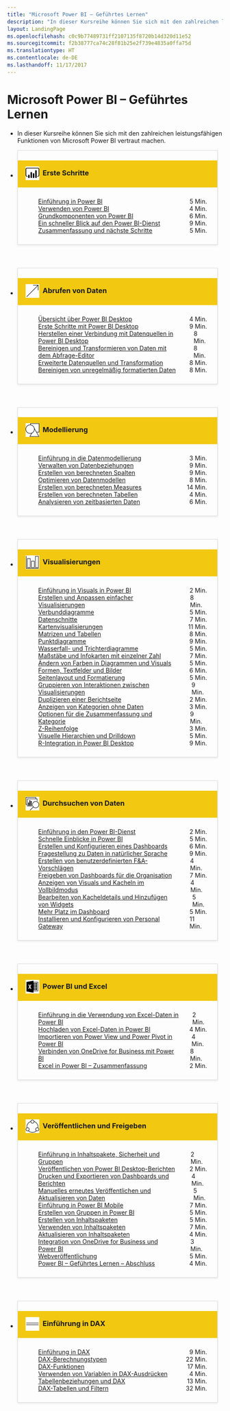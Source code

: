```yaml
---
title: "Microsoft Power BI – Geführtes Lernen"
description: "In dieser Kursreihe können Sie sich mit den zahlreichen leistungsfähigen Funktionen von Microsoft Power BI vertraut machen."
layout: LandingPage
ms.openlocfilehash: c0c9b77489731ff2107135f8720b14d320d11e52
ms.sourcegitcommit: f2b38777ca74c28f81b25e2f739e4835a0ffa75d
ms.translationtype: HT
ms.contentlocale: de-DE
ms.lasthandoff: 11/17/2017
---
```

<div id="main" class="v2">
    <div class="container">
        <h1>Microsoft Power BI – Geführtes Lernen</h1>
        <ul id="databases" class="cardsL panelContent" style="display: block; margin: 0px;">
          <li class="fullSpan">
              <div class="container intro">
                  <p>In dieser Kursreihe können Sie sich mit den zahlreichen leistungsfähigen Funktionen von Microsoft Power BI vertraut machen.</p>
              </div>
          </li>
          <li>
            <div class="cardSize">
                <div class="cardPadding">
                  <div class="card" style="padding: 0 12px 54px 0;">
                      <div class="cardText" style="box-shadow: 0 2px 5px #e8e8e8; border: 1px solid #dbdbdb;">
                          <h3 class="bgdAccent1" style="padding: 8px; display: flex; background: #f2c811; font-weight: bold; border-bottom: 0; margin-bottom: 0; line-height: 42px">
                            <div class="cardImageOuter" style="margin: 0 8px 0 10px;">
                              <div class="cardImage" style="width: 32px;">
                                <img src="media/logo_power-bi.svg" alt="" data-linktype="absolute-path" class="x-hidden-focus" style="position: relative; top: 6px;">
                              </div>
                            </div>
Erste Schritte </h3>
                          <ul class="noBullet" style="margin: 24px;">
                              <li style="display: flex; justify-content: space-between;">
                                <a class="barLink" href="gettingstarted.yml#step-1">Einführung in Power BI</a>
                                <span style="margin-left: 32px; align-self: center;">5 Min.</span>
                              </li>
                              <li style="display: flex; justify-content: space-between;">
                                <a class="barLink" href="gettingstarted.yml#step-2">Verwenden von Power BI</a>
                                <span style="margin-left: 32px; align-self: center;">4 Min.</span>
                              </li>
                              <li style="display: flex; justify-content: space-between;">
                                <a class="barLink" href="gettingstarted.yml#step-3">Grundkomponenten von Power BI</a>
                                <span style="margin-left: 32px; align-self: center;">6 Min.</span>
                              </li>
                              <li style="display: flex; justify-content: space-between;">
                                <a class="barLink" href="gettingstarted.yml#step-4">Ein schneller Blick auf den Power BI-Dienst</a>
                                <span style="margin-left: 32px; align-self: center;">9 Min.</span>
                              </li>
                              <li style="display: flex; justify-content: space-between;">
                                <a class="barLink" href="gettingstarted.yml#step-5">Zusammenfassung und nächste Schritte</a>
                                <span style="margin-left: 32px; align-self: center;">5 Min.</span>
                              </li>
                          </ul>
                      </div>
                    </div>
                </div>
            </div>
          </li>
          <li>
            <div class="cardSize">
                <div class="cardPadding">
                  <div class="card" style="padding: 0 12px 54px 0;">
                      <div class="cardText" style="box-shadow: 0 2px 5px #e8e8e8; border: 1px solid #dbdbdb;">
                          <h3 class="bgdAccent1" style="padding: 8px; display: flex; background: #f2c811; font-weight: bold; border-bottom: 0; margin-bottom: 0; line-height: 42px">
                            <div class="cardImageOuter" style="margin: 0 8px 0 10px;">
                              <div class="cardImage" style="width: 32px;">
                                <img src="media/pbi-getting-data.svg" alt="" data-linktype="absolute-path" class="x-hidden-focus" style="position: relative; top: 6px;">
                              </div>
                            </div>
Abrufen von Daten </h3>
                          <ul class="noBullet" style="margin: 24px;">
                              <li style="display: flex; justify-content: space-between;">
                                <a class="barLink" href="gettingdata.yml#step-1">Übersicht über Power BI Desktop</a>
                                <span style="margin-left: 32px; align-self: center;">4 Min.</span>
                              </li>
                              <li style="display: flex; justify-content: space-between;">
                                <a class="barLink" href="gettingdata.yml#step-2">Erste Schritte mit Power BI Desktop</a>
                                <span style="margin-left: 32px; align-self: center;">9 Min.</span>
                              </li>
                              <li style="display: flex; justify-content: space-between;">
                                <a class="barLink" href="gettingdata.yml#step-3">Herstellen einer Verbindung mit Datenquellen in Power BI Desktop</a>
                                <span style="margin-left: 32px; align-self: center;">8 Min.</span>
                              </li>
                              <li style="display: flex; justify-content: space-between;">
                                <a class="barLink" href="gettingdata.yml#step-4">Bereinigen und Transformieren von Daten mit dem Abfrage-Editor</a>
                                <span style="margin-left: 32px; align-self: center;">8 Min.</span>
                              </li>
                              <li style="display: flex; justify-content: space-between;">
                                <a class="barLink" href="gettingdata.yml#step-5">Erweiterte Datenquellen und Transformation</a>
                                <span style="margin-left: 32px; align-self: center;">8 Min.</span>
                              </li>
                              <li style="display: flex; justify-content: space-between;">
                                <a class="barLink" href="gettingdata.yml#step-6">Bereinigen von unregelmäßig formatierten Daten</a>
                                <span style="margin-left: 32px; align-self: center;">8 Min.</span>
                              </li>
                          </ul>
                      </div>
                    </div>
                </div>
            </div>
          </li>
          <li>
            <div class="cardSize">
                <div class="cardPadding">
                  <div class="card" style="padding: 0 12px 54px 0;">
                      <div class="cardText" style="box-shadow: 0 2px 5px #e8e8e8; border: 1px solid #dbdbdb;">
                          <h3 class="bgdAccent1" style="padding: 8px; display: flex; background: #f2c811; font-weight: bold; border-bottom: 0; margin-bottom: 0; line-height: 42px">
                            <div class="cardImageOuter" style="margin: 0 8px 0 10px;">
                              <div class="cardImage" style="width: 32px;">
                                <img src="media/pbi-modeling.svg" alt="" data-linktype="absolute-path" class="x-hidden-focus" style="position: relative; top: 6px;">
                              </div>
                            </div>
Modellierung </h3>
                          <ul class="noBullet" style="margin: 24px;">
                              <li style="display: flex; justify-content: space-between;">
                                <a class="barLink" href="modeling.yml#step-1">Einführung in die Datenmodellierung</a>
                                <span style="margin-left: 32px; align-self: center;">3 Min.</span>
                              </li>
                              <li style="display: flex; justify-content: space-between;">
                                <a class="barLink" href="modeling.yml#step-2">Verwalten von Datenbeziehungen</a>
                                <span style="margin-left: 32px; align-self: center;">9 Min.</span>
                              </li>
                              <li style="display: flex; justify-content: space-between;">
                                <a class="barLink" href="modeling.yml#step-3">Erstellen von berechneten Spalten</a>
                                <span style="margin-left: 32px; align-self: center;">9 Min.</span>
                              </li>
                              <li style="display: flex; justify-content: space-between;">
                                <a class="barLink" href="modeling.yml#step-4">Optimieren von Datenmodellen</a>
                                <span style="margin-left: 32px; align-self: center;">8 Min.</span>
                              </li>
                              <li style="display: flex; justify-content: space-between;">
                                <a class="barLink" href="modeling.yml#step-5">Erstellen von berechneten Measures</a>
                                <span style="margin-left: 32px; align-self: center;">14 Min.</span>
                              </li>
                              <li style="display: flex; justify-content: space-between;">
                                <a class="barLink" href="modeling.yml#step-6">Erstellen von berechneten Tabellen</a>
                                <span style="margin-left: 32px; align-self: center;">4 Min.</span>
                              </li>
                              <li style="display: flex; justify-content: space-between;">
                                <a class="barLink" href="modeling.yml#step-7">Analysieren von zeitbasierten Daten</a>
                                <span style="margin-left: 32px; align-self: center;">6 Min.</span>
                              </li>
                          </ul>
                      </div>
                    </div>
                </div>
            </div>
          </li>
          <li>
            <div class="cardSize">
                <div class="cardPadding">
                  <div class="card" style="padding: 0 12px 54px 0;">
                      <div class="cardText" style="box-shadow: 0 2px 5px #e8e8e8; border: 1px solid #dbdbdb;">
                          <h3 class="bgdAccent1" style="padding: 8px; display: flex; background: #f2c811; font-weight: bold; border-bottom: 0; margin-bottom: 0; line-height: 42px">
                            <div class="cardImageOuter" style="margin: 0 8px 0 10px;">
                              <div class="cardImage" style="width: 32px;">
                                <img src="media/pbi-visualizations.svg" alt="" data-linktype="absolute-path" class="x-hidden-focus" style="position: relative; top: 6px;">
                              </div>
                            </div>
Visualisierungen </h3>
                          <ul class="noBullet" style="margin: 24px;">
                              <li style="display: flex; justify-content: space-between;">
                                <a class="barLink" href="visualizations.yml#step-1">Einführung in Visuals in Power BI</a>
                                <span style="margin-left: 32px; align-self: center;">2 Min.</span>
                              </li>
                              <li style="display: flex; justify-content: space-between;">
                                <a class="barLink" href="visualizations.yml#step-2">Erstellen und Anpassen einfacher Visualisierungen</a>
                                <span style="margin-left: 32px; align-self: center;">8 Min.</span>
                              </li>
                              <li style="display: flex; justify-content: space-between;">
                                <a class="barLink" href="visualizations.yml#step-3">Verbunddiagramme</a>
                                <span style="margin-left: 32px; align-self: center;">5 Min.</span>
                              </li>
                              <li style="display: flex; justify-content: space-between;">
                                <a class="barLink" href="visualizations.yml#step-4">Datenschnitte</a>
                                <span style="margin-left: 32px; align-self: center;">7 Min.</span>
                              </li>
                              <li style="display: flex; justify-content: space-between;">
                                <a class="barLink" href="visualizations.yml#step-5">Kartenvisualisierungen</a>
                                <span style="margin-left: 32px; align-self: center;">11 Min.</span>
                              </li>
                              <li style="display: flex; justify-content: space-between;">
                                <a class="barLink" href="visualizations.yml#step-6">Matrizen und Tabellen</a>
                                <span style="margin-left: 32px; align-self: center;">8 Min.</span>
                              </li>
                              <li style="display: flex; justify-content: space-between;">
                                <a class="barLink" href="visualizations.yml#step-7">Punktdiagramme</a>
                                <span style="margin-left: 32px; align-self: center;">9 Min.</span>
                              </li>
                              <li style="display: flex; justify-content: space-between;">
                                <a class="barLink" href="visualizations.yml#step-8">Wasserfall- und Trichterdiagramme</a>
                                <span style="margin-left: 32px; align-self: center;">5 Min.</span>
                              </li>
                              <li style="display: flex; justify-content: space-between;">
                                <a class="barLink" href="visualizations.yml#step-9">Maßstäbe und Infokarten mit einzelner Zahl</a>
                                <span style="margin-left: 32px; align-self: center;">7 Min.</span>
                              </li>
                              <li style="display: flex; justify-content: space-between;">
                                <a class="barLink" href="visualizations.yml#step-10">Ändern von Farben in Diagrammen und Visuals</a>
                                <span style="margin-left: 32px; align-self: center;">5 Min.</span>
                              </li>
                              <li style="display: flex; justify-content: space-between;">
                                <a class="barLink" href="visualizations.yml#step-11">Formen, Textfelder und Bilder</a>
                                <span style="margin-left: 32px; align-self: center;">6 Min.</span>
                              </li>
                              <li style="display: flex; justify-content: space-between;">
                                <a class="barLink" href="visualizations.yml#step-12">Seitenlayout und Formatierung</a>
                                <span style="margin-left: 32px; align-self: center;">5 Min.</span>
                              </li>
                              <li style="display: flex; justify-content: space-between;">
                                <a class="barLink" href="visualizations.yml#step-13">Gruppieren von Interaktionen zwischen Visualisierungen</a>
                                <span style="margin-left: 32px; align-self: center;">9 Min.</span>
                              </li>
                              <li style="display: flex; justify-content: space-between;">
                                <a class="barLink" href="visualizations.yml#step-14">Duplizieren einer Berichtseite</a>
                                <span style="margin-left: 32px; align-self: center;">2 Min.</span>
                              </li>
                              <li style="display: flex; justify-content: space-between;">
                                <a class="barLink" href="visualizations.yml#step-15">Anzeigen von Kategorien ohne Daten</a>
                                <span style="margin-left: 32px; align-self: center;">3 Min.</span>
                              </li>
                              <li style="display: flex; justify-content: space-between;">
                                <a class="barLink" href="visualizations.yml#step-16">Optionen für die Zusammenfassung und Kategorie</a>
                                <span style="margin-left: 32px; align-self: center;">9 Min.</span>
                              </li>
                              <li style="display: flex; justify-content: space-between;">
                                <a class="barLink" href="visualizations.yml#step-17">Z-Reihenfolge</a>
                                <span style="margin-left: 32px; align-self: center;">3 Min.</span>
                              </li>
                              <li style="display: flex; justify-content: space-between;">
                                <a class="barLink" href="visualizations.yml#step-18">Visuelle Hierarchien und Drilldown</a>
                                <span style="margin-left: 32px; align-self: center;">5 Min.</span>
                              </li>
                              <li style="display: flex; justify-content: space-between;">
                                <a class="barLink" href="visualizations.yml#step-19">R-Integration in Power BI Desktop</a>
                                <span style="margin-left: 32px; align-self: center;">9 Min.</span>
                              </li>
                          </ul>
                      </div>
                    </div>
                </div>
            </div>
          </li>
          <li>
            <div class="cardSize">
                <div class="cardPadding">
                  <div class="card" style="padding: 0 12px 54px 0;">
                      <div class="cardText" style="box-shadow: 0 2px 5px #e8e8e8; border: 1px solid #dbdbdb;">
                          <h3 class="bgdAccent1" style="padding: 8px; display: flex; background: #f2c811; font-weight: bold; border-bottom: 0; margin-bottom: 0; line-height: 42px">
                            <div class="cardImageOuter" style="margin: 0 8px 0 10px;">
                              <div class="cardImage" style="width: 32px;">
                                <img src="media/pbi-exploring-data.svg" alt="" data-linktype="absolute-path" class="x-hidden-focus" style="position: relative; top: 6px;">
                              </div>
                            </div>
Durchsuchen von Daten </h3>
                          <ul class="noBullet" style="margin: 24px;">
                              <li style="display: flex; justify-content: space-between;">
                                <a class="barLink" href="exploringdata.yml#step-1">Einführung in den Power BI-Dienst</a>
                                <span style="margin-left: 32px; align-self: center;">2 Min.</span>
                              </li>
                              <li style="display: flex; justify-content: space-between;">
                                <a class="barLink" href="exploringdata.yml#step-2">Schnelle Einblicke in Power BI</a>
                                <span style="margin-left: 32px; align-self: center;">5 Min.</span>
                              </li>
                              <li style="display: flex; justify-content: space-between;">
                                <a class="barLink" href="exploringdata.yml#step-3">Erstellen und Konfigurieren eines Dashboards</a>
                                <span style="margin-left: 32px; align-self: center;">6 Min.</span>
                              </li>
                              <li style="display: flex; justify-content: space-between;">
                                <a class="barLink" href="exploringdata.yml#step-4">Fragestellung zu Daten in natürlicher Sprache</a>
                                <span style="margin-left: 32px; align-self: center;">9 Min.</span>
                              </li>
                              <li style="display: flex; justify-content: space-between;">
                                <a class="barLink" href="exploringdata.yml#step-5">Erstellen von benutzerdefinierten F&A-Vorschlägen</a>
                                <span style="margin-left: 32px; align-self: center;">4 Min.</span>
                              </li>
                              <li style="display: flex; justify-content: space-between;">
                                <a class="barLink" href="exploringdata.yml#step-6">Freigeben von Dashboards für die Organisation</a>
                                <span style="margin-left: 32px; align-self: center;">7 Min.</span>
                              </li>
                              <li style="display: flex; justify-content: space-between;">
                                <a class="barLink" href="exploringdata.yml#step-7">Anzeigen von Visuals und Kacheln im Vollbildmodus</a>
                                <span style="margin-left: 32px; align-self: center;">4 Min.</span>
                              </li>
                              <li style="display: flex; justify-content: space-between;">
                                <a class="barLink" href="exploringdata.yml#step-8">Bearbeiten von Kacheldetails und Hinzufügen von Widgets</a>
                                <span style="margin-left: 32px; align-self: center;">5 Min.</span>
                              </li>
                              <li style="display: flex; justify-content: space-between;">
                                <a class="barLink" href="exploringdata.yml#step-9">Mehr Platz im Dashboard</a>
                                <span style="margin-left: 32px; align-self: center;">5 Min.</span>
                              </li>
                              <li style="display: flex; justify-content: space-between;">
                                <a class="barLink" href="exploringdata.yml#step-10">Installieren und Konfigurieren von Personal Gateway</a>
                                <span style="margin-left: 32px; align-self: center;">11 Min.</span>
                              </li>
                          </ul>
                      </div>
                    </div>
                </div>
            </div>
          </li>
          <li>
            <div class="cardSize">
                <div class="cardPadding">
                  <div class="card" style="padding: 0 12px 54px 0;">
                      <div class="cardText" style="box-shadow: 0 2px 5px #e8e8e8; border: 1px solid #dbdbdb;">
                          <h3 class="bgdAccent1" style="padding: 8px; display: flex; background: #f2c811; font-weight: bold; border-bottom: 0; margin-bottom: 0; line-height: 42px">
                            <div class="cardImageOuter" style="margin: 0 8px 0 10px;">
                              <div class="cardImage" style="width: 32px;">
                                <img src="media/logo_excel-blk.svg" alt="" data-linktype="absolute-path" class="x-hidden-focus" style="position: relative; top: 6px;">
                              </div>
                            </div>
Power BI und Excel </h3>
                          <ul class="noBullet" style="margin: 24px;">
                              <li style="display: flex; justify-content: space-between;">
                                <a class="barLink" href="powerbiandexcel.yml#step-1">Einführung in die Verwendung von Excel-Daten in Power BI</a>
                                <span style="margin-left: 32px; align-self: center;">2 Min.</span>
                              </li>
                              <li style="display: flex; justify-content: space-between;">
                                <a class="barLink" href="powerbiandexcel.yml#step-2">Hochladen von Excel-Daten in Power BI</a>
                                <span style="margin-left: 32px; align-self: center;">4 Min.</span>
                              </li>
                              <li style="display: flex; justify-content: space-between;">
                                <a class="barLink" href="powerbiandexcel.yml#step-3">Importieren von Power View und Power Pivot in Power BI</a>
                                <span style="margin-left: 32px; align-self: center;">4 Min.</span>
                              </li>
                              <li style="display: flex; justify-content: space-between;">
                                <a class="barLink" href="powerbiandexcel.yml#step-4">Verbinden von OneDrive for Business mit Power BI</a>
                                <span style="margin-left: 32px; align-self: center;">8 Min.</span>
                              </li>
                              <li style="display: flex; justify-content: space-between;">
                                <a class="barLink" href="powerbiandexcel.yml#step-5">Excel in Power BI – Zusammenfassung</a>
                                <span style="margin-left: 32px; align-self: center;">2 Min.</span>
                              </li>
                          </ul>
                      </div>
                    </div>
                </div>
            </div>
          </li>
          <li>
            <div class="cardSize">
                <div class="cardPadding">
                  <div class="card" style="padding: 0 12px 54px 0;">
                      <div class="cardText" style="box-shadow: 0 2px 5px #e8e8e8; border: 1px solid #dbdbdb;">
                          <h3 class="bgdAccent1" style="padding: 8px; display: flex; background: #f2c811; font-weight: bold; border-bottom: 0; margin-bottom: 0; line-height: 42px">
                            <div class="cardImageOuter" style="margin: 0 8px 0 10px;">
                              <div class="cardImage" style="width: 32px;">
                                <img src="media/pbi-pub-sharing.svg" alt="" data-linktype="absolute-path" class="x-hidden-focus" style="position: relative; top: 6px;">
                              </div>
                            </div>
Veröffentlichen und Freigeben </h3>
                          <ul class="noBullet" style="margin: 24px;">
                              <li style="display: flex; justify-content: space-between;">
                                <a class="barLink" href="publishingandsharing.yml#step-1">Einführung in Inhaltspakete, Sicherheit und Gruppen</a>
                                <span style="margin-left: 32px; align-self: center;">2 Min.</span>
                              </li>
                              <li style="display: flex; justify-content: space-between;">
                                <a class="barLink" href="publishingandsharing.yml#step-2">Veröffentlichen von Power BI Desktop-Berichten</a>
                                <span style="margin-left: 32px; align-self: center;">2 Min.</span>
                              </li>
                              <li style="display: flex; justify-content: space-between;">
                                <a class="barLink" href="publishingandsharing.yml#step-3">Drucken und Exportieren von Dashboards und Berichten</a>
                                <span style="margin-left: 32px; align-self: center;">4 Min.</span>
                              </li>
                              <li style="display: flex; justify-content: space-between;">
                                <a class="barLink" href="publishingandsharing.yml#step-4">Manuelles erneutes Veröffentlichen und Aktualisieren von Daten</a>
                                <span style="margin-left: 32px; align-self: center;">5 Min.</span>
                              </li>
                              <li style="display: flex; justify-content: space-between;">
                                <a class="barLink" href="publishingandsharing.yml#step-5">Einführung in Power BI Mobile</a>
                                <span style="margin-left: 32px; align-self: center;">7 Min.</span>
                              </li>
                              <li style="display: flex; justify-content: space-between;">
                                <a class="barLink" href="publishingandsharing.yml#step-6">Erstellen von Gruppen in Power BI</a>
                                <span style="margin-left: 32px; align-self: center;">5 Min.</span>
                              </li>
                              <li style="display: flex; justify-content: space-between;">
                                <a class="barLink" href="publishingandsharing.yml#step-7">Erstellen von Inhaltspaketen</a>
                                <span style="margin-left: 32px; align-self: center;">5 Min.</span>
                              </li>
                              <li style="display: flex; justify-content: space-between;">
                                <a class="barLink" href="publishingandsharing.yml#step-8">Verwenden von Inhaltspaketen</a>
                                <span style="margin-left: 32px; align-self: center;">7 Min.</span>
                              </li>
                              <li style="display: flex; justify-content: space-between;">
                                <a class="barLink" href="publishingandsharing.yml#step-9">Aktualisieren von Inhaltspaketen</a>
                                <span style="margin-left: 32px; align-self: center;">4 Min.</span>
                              </li>
                              <li style="display: flex; justify-content: space-between;">
                                <a class="barLink" href="publishingandsharing.yml#step-10">Integration von OneDrive for Business und Power BI</a>
                                <span style="margin-left: 32px; align-self: center;">3 Min.</span>
                              </li>
                              <li style="display: flex; justify-content: space-between;">
                                <a class="barLink" href="publishingandsharing.yml#step-11">Webveröffentlichung</a>
                                <span style="margin-left: 32px; align-self: center;">5 Min.</span>
                              </li>
                              <li style="display: flex; justify-content: space-between;">
                                <a class="barLink" href="publishingandsharing.yml#step-12">Power BI – Geführtes Lernen – Abschluss</a>
                                <span style="margin-left: 32px; align-self: center;">4 Min.</span>
                              </li>
                          </ul>
                      </div>
                    </div>
                </div>
            </div>
          </li>
          <li>
            <div class="cardSize">
                <div class="cardPadding">
                  <div class="card" style="padding: 0 12px 54px 0;">
                      <div class="cardText" style="box-shadow: 0 2px 5px #e8e8e8; border: 1px solid #dbdbdb;">
                          <h3 class="bgdAccent1" style="padding: 8px; display: flex; background: #f2c811; font-weight: bold; border-bottom: 0; margin-bottom: 0; line-height: 42px">
                            <div class="cardImageOuter" style="margin: 0 8px 0 10px;">
                              <div class="cardImage" style="width: 32px;">
                                <img src="media/pbi-dax-intro.svg" alt="" data-linktype="absolute-path" class="x-hidden-focus" style="position: relative; top: 6px;">
                              </div>
                            </div>
Einführung in DAX </h3>
                          <ul class="noBullet" style="margin: 24px;">
                              <li style="display: flex; justify-content: space-between;">
                                <a class="barLink" href="introductiontodax.yml#step-1">Einführung in DAX</a>
                                <span style="margin-left: 32px; align-self: center;">9 Min.</span>
                              </li>
                              <li style="display: flex; justify-content: space-between;">
                                <a class="barLink" href="introductiontodax.yml#step-2">DAX-Berechnungstypen</a>
                                <span style="margin-left: 32px; align-self: center;">22 Min.</span>
                              </li>
                              <li style="display: flex; justify-content: space-between;">
                                <a class="barLink" href="introductiontodax.yml#step-3">DAX-Funktionen</a>
                                <span style="margin-left: 32px; align-self: center;">17 Min.</span>
                              </li>
                              <li style="display: flex; justify-content: space-between;">
                                <a class="barLink" href="introductiontodax.yml#step-4">Verwenden von Variablen in DAX-Ausdrücken</a>
                                <span style="margin-left: 32px; align-self: center;">4 Min.</span>
                              </li>
                              <li style="display: flex; justify-content: space-between;">
                                <a class="barLink" href="introductiontodax.yml#step-5">Tabellenbeziehungen und DAX</a>
                                <span style="margin-left: 32px; align-self: center;">13 Min.</span>
                              </li>
                              <li style="display: flex; justify-content: space-between;">
                                <a class="barLink" href="introductiontodax.yml#step-6">DAX-Tabellen und Filtern</a>
                                <span style="margin-left: 32px; align-self: center;">32 Min.</span>
                              </li>
                          </ul>
                      </div>
                    </div>
                </div>
            </div>
          </li>
      </ul>
    </div>
</div>